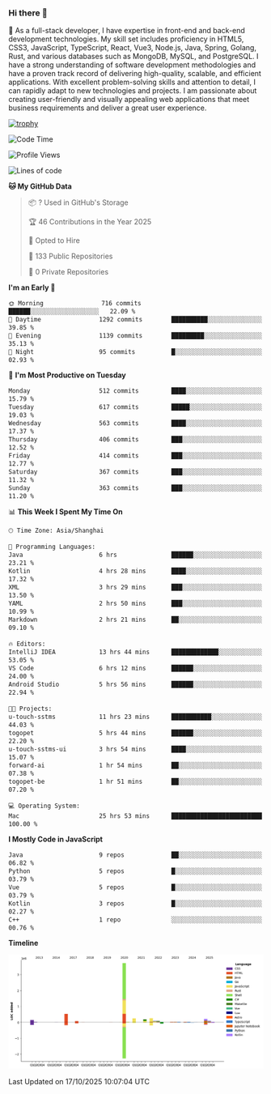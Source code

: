 ### Hi there 👋

🌱 As a full-stack developer, I have expertise in front-end and back-end development technologies. My skill set includes proficiency in HTML5, CSS3, JavaScript, TypeScript, React, Vue3, Node.js, Java, Spring, Golang, Rust, and various databases such as MongoDB, MySQL, and PostgreSQL. I have a strong understanding of software development methodologies and have a proven track record of delivering high-quality, scalable, and efficient applications. With excellent problem-solving skills and attention to detail, I can rapidly adapt to new technologies and projects. I am passionate about creating user-friendly and visually appealing web applications that meet business requirements and deliver a great user experience.

[![trophy](https://github-profile-trophy.vercel.app/?username=elton&rank=SECRET,SSS,SS,S,AAA,AA,A&theme=onedark&no-frame=true&margin-w=10)](https://github.com/ryo-ma/github-profile-trophy)

<!--START_SECTION:waka-->
![Code Time](http://img.shields.io/badge/Code%20Time-1%2C998%20hrs%2016%20mins-blue)

![Profile Views](http://img.shields.io/badge/Profile%20Views-0-blue)

![Lines of code](https://img.shields.io/badge/From%20Hello%20World%20I%27ve%20Written-5.9%20million%20lines%20of%20code-blue)

**🐱 My GitHub Data** 

> 📦 ? Used in GitHub's Storage 
 > 
> 🏆 46 Contributions in the Year 2025
 > 
> 💼 Opted to Hire
 > 
> 📜 133 Public Repositories 
 > 
> 🔑 0 Private Repositories 
 > 
**I'm an Early 🐤** 

```text
🌞 Morning                716 commits         ██████░░░░░░░░░░░░░░░░░░░   22.09 % 
🌆 Daytime                1292 commits        ██████████░░░░░░░░░░░░░░░   39.85 % 
🌃 Evening                1139 commits        █████████░░░░░░░░░░░░░░░░   35.13 % 
🌙 Night                  95 commits          █░░░░░░░░░░░░░░░░░░░░░░░░   02.93 % 
```
📅 **I'm Most Productive on Tuesday** 

```text
Monday                   512 commits         ████░░░░░░░░░░░░░░░░░░░░░   15.79 % 
Tuesday                  617 commits         █████░░░░░░░░░░░░░░░░░░░░   19.03 % 
Wednesday                563 commits         ████░░░░░░░░░░░░░░░░░░░░░   17.37 % 
Thursday                 406 commits         ███░░░░░░░░░░░░░░░░░░░░░░   12.52 % 
Friday                   414 commits         ███░░░░░░░░░░░░░░░░░░░░░░   12.77 % 
Saturday                 367 commits         ███░░░░░░░░░░░░░░░░░░░░░░   11.32 % 
Sunday                   363 commits         ███░░░░░░░░░░░░░░░░░░░░░░   11.20 % 
```


📊 **This Week I Spent My Time On** 

```text
🕑︎ Time Zone: Asia/Shanghai

💬 Programming Languages: 
Java                     6 hrs               ██████░░░░░░░░░░░░░░░░░░░   23.21 % 
Kotlin                   4 hrs 28 mins       ████░░░░░░░░░░░░░░░░░░░░░   17.32 % 
XML                      3 hrs 29 mins       ███░░░░░░░░░░░░░░░░░░░░░░   13.50 % 
YAML                     2 hrs 50 mins       ███░░░░░░░░░░░░░░░░░░░░░░   10.99 % 
Markdown                 2 hrs 21 mins       ██░░░░░░░░░░░░░░░░░░░░░░░   09.10 % 

🔥 Editors: 
IntelliJ IDEA            13 hrs 44 mins      █████████████░░░░░░░░░░░░   53.05 % 
VS Code                  6 hrs 12 mins       ██████░░░░░░░░░░░░░░░░░░░   24.00 % 
Android Studio           5 hrs 56 mins       ██████░░░░░░░░░░░░░░░░░░░   22.94 % 

🐱‍💻 Projects: 
u-touch-sstms            11 hrs 23 mins      ███████████░░░░░░░░░░░░░░   44.03 % 
togopet                  5 hrs 44 mins       ██████░░░░░░░░░░░░░░░░░░░   22.20 % 
u-touch-sstms-ui         3 hrs 54 mins       ████░░░░░░░░░░░░░░░░░░░░░   15.07 % 
forward-ai               1 hr 54 mins        ██░░░░░░░░░░░░░░░░░░░░░░░   07.38 % 
togopet-be               1 hr 51 mins        ██░░░░░░░░░░░░░░░░░░░░░░░   07.20 % 

💻 Operating System: 
Mac                      25 hrs 53 mins      █████████████████████████   100.00 % 
```

**I Mostly Code in JavaScript** 

```text
Java                     9 repos             ██░░░░░░░░░░░░░░░░░░░░░░░   06.82 % 
Python                   5 repos             █░░░░░░░░░░░░░░░░░░░░░░░░   03.79 % 
Vue                      5 repos             █░░░░░░░░░░░░░░░░░░░░░░░░   03.79 % 
Kotlin                   3 repos             █░░░░░░░░░░░░░░░░░░░░░░░░   02.27 % 
C++                      1 repo              ░░░░░░░░░░░░░░░░░░░░░░░░░   00.76 % 
```



**Timeline**

![Lines of Code chart](https://raw.githubusercontent.com/elton/elton/main/assets/bar_graph.png)


 Last Updated on 17/10/2025 10:07:04 UTC
<!--END_SECTION:waka-->

<!--
**elton/elton** is a ✨ _special_ ✨ repository because its `README.md` (this file) appears on your GitHub profile.

Here are some ideas to get you started:

- 🔭 I’m currently working on ...
- 🌱 I’m currently learning ...
- 👯 I’m looking to collaborate on ...
- 🤔 I’m looking for help with ...
- 💬 Ask me about ...
- 📫 How to reach me: ...
- 😄 Pronouns: ...
- ⚡ Fun fact: ...
-->
